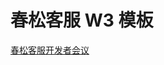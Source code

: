 # 春松客服 W3 模板

[春松客服开发者会议](https://raw.githubusercontent.com/cskefu/.github/main/w3/templates/devconf.md)

